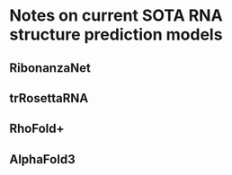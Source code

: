 # Notes on current SOTA RNA structure prediction models

## RibonanzaNet

## trRosettaRNA

## RhoFold+

## AlphaFold3